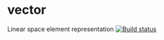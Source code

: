 # vector
Linear space element representation
[![Build status](https://ci.appveyor.com/api/projects/status/bg9lrbq5b2aitxwi/branch/sec?svg=true)](https://ci.appveyor.com/project/Tulskaya/vector/branch/sec)